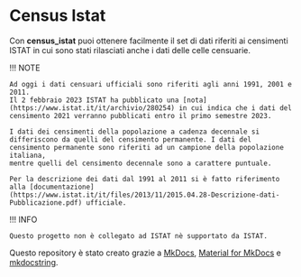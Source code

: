 # Census Istat

Con **census_istat** puoi ottenere facilmente il set di dati riferiti ai censimenti ISTAT in cui sono stati rilasciati anche i dati delle celle censuarie.

!!! NOTE

    Ad oggi i dati censuari ufficiali sono riferiti agli anni 1991, 2001 e 2011.
    Il 2 febbraio 2023 ISTAT ha pubblicato una [nota](https://www.istat.it/it/archivio/280254) in cui indica che i dati del censimento 2021 verranno pubblicati entro il primo semestre 2023.
    
    I dati dei censimenti della popolazione a cadenza decennale si differiscono da quelli del censimento permanente. I dati del censimento permanente sono riferiti ad un campione della popolazione italiana, 
    mentre quelli del censimento decennale sono a carattere puntuale.
    
    Per la descrizione dei dati dal 1991 al 2011 si è fatto riferimento alla [documentazione](https://www.istat.it/it/files/2013/11/2015.04.28-Descrizione-dati-Pubblicazione.pdf) ufficiale.

!!! INFO

    Questo progetto non è collegato ad ISTAT nè supportato da ISTAT.

Questo repository è stato creato grazie a [MkDocs](https://www.mkdocs.org/), [Material for MkDocs](https://squidfunk.github.io/mkdocs-material) e [mkdocstring](https://mkdocstrings.github.io/).


